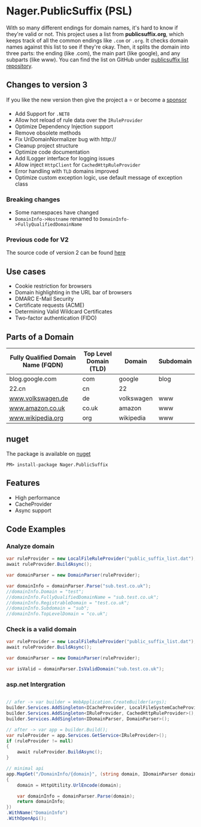 # Nager.PublicSuffix (PSL)

With so many different endings for domain names, it's hard to know if they're valid or not. This project uses a list from **publicsuffix.org**, which keeps track of all the common endings like `.com` or `.org`. It checks domain names against this list to see if they're okay. Then, it splits the domain into three parts: the ending (like .com), the main part (like google), and any subparts (like www). You can find the list on GitHub under [publicsuffix list repository](https://github.com/publicsuffix/list).

## Changes to version 3

If you like the new version then give the project a :star: or become a [sponsor](https://github.com/sponsors/nager)

- Add Support for `.NET8`
- Allow hot reload of rule data over the `IRuleProvider`
- Optimize Dependency Injection support
- Remove obsolete methods
- Fix UriDomainNormalizer bug with http://
- Cleanup project structure
- Optimize code documentation
- Add ILogger interface for logging issues
- Allow inject `HttpClient` for `CachedHttpRuleProvider`
- Error handling with `TLD` domains improved
- Optimize custom exception logic, use default message of exception class

### Breaking changes

- Some namespaces have changed
- `DomainInfo->Hostname` renamed to `DomainInfo->FullyQualifiedDomainName`

### Previous code for V2
The source code of version 2 can be found [here](https://github.com/nager/Nager.PublicSuffix/tree/v2)

## Use cases

- Cookie restriction for browsers
- Domain highlighting in the URL bar of browsers
- DMARC E-Mail Security
- Certificate requests (ACME)
- Determining Valid Wildcard Certificates
- Two-factor authentication (FIDO)

## Parts of a Domain

| Fully Qualified Domain Name (FQDN) | Top Level Domain (TLD)  | Domain     | Subdomain |
|---------------------------- | ------------------------------ | ---------- | --------- |
| blog.google.com             | com                            | google     | blog      |
| 22.cn                       | cn                             | 22         |           |
| www.volkswagen.de           | de                             | volkswagen | www       |
| www.amazon.co.uk            | co.uk                          | amazon     | www       |
| www.wikipedia.org           | org                            | wikipedia  | www       |

## nuget
The package is available on [nuget](https://www.nuget.org/packages/Nager.PublicSuffix)
```
PM> install-package Nager.PublicSuffix
```

## Features
- High performance
- CacheProvider
- Async support

## Code Examples

### Analyze domain
```cs
var ruleProvider = new LocalFileRuleProvider("public_suffix_list.dat");
await ruleProvider.BuildAsync();

var domainParser = new DomainParser(ruleProvider);

var domainInfo = domainParser.Parse("sub.test.co.uk");
//domainInfo.Domain = "test";
//domainInfo.FullyQualifiedDomainName = "sub.test.co.uk";
//domainInfo.RegistrableDomain = "test.co.uk";
//domainInfo.Subdomain = "sub";
//domainInfo.TopLevelDomain = "co.uk";
```

### Check is a valid domain
```cs
var ruleProvider = new LocalFileRuleProvider("public_suffix_list.dat");
await ruleProvider.BuildAsync();

var domainParser = new DomainParser(ruleProvider);

var isValid = domainParser.IsValidDomain("sub.test.co.uk");
```

### asp.net Intergration
```cs

// afer -> var builder = WebApplication.CreateBuilder(args);
builder.Services.AddSingleton<ICacheProvider, LocalFileSystemCacheProvider>();
builder.Services.AddSingleton<IRuleProvider, CachedHttpRuleProvider>();
builder.Services.AddSingleton<IDomainParser, DomainParser>();

// after -> var app = builder.Build();
var ruleProvider = app.Services.GetService<IRuleProvider>();
if (ruleProvider != null)
{
    await ruleProvider.BuildAsync();
}

// minimal api
app.MapGet("/DomainInfo/{domain}", (string domain, IDomainParser domainParser) =>
{
    domain = HttpUtility.UrlEncode(domain);

    var domainInfo = domainParser.Parse(domain);
    return domainInfo;
})
.WithName("DomainInfo")
.WithOpenApi();
```
###

